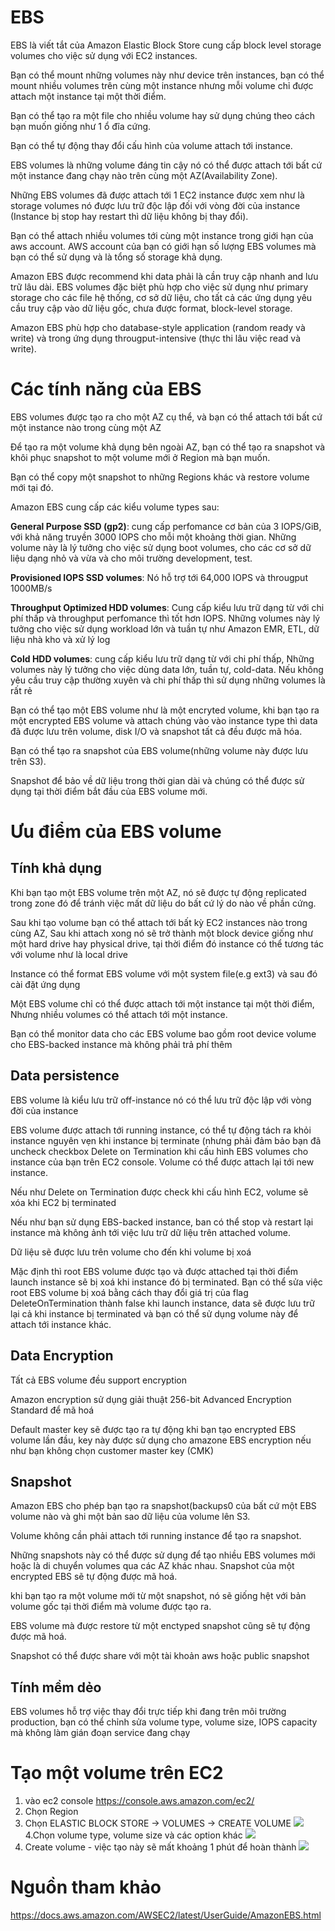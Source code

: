 # EBS 
EBS là viết tắt của Amazon Elastic Block Store cung cấp block level storage volumes cho việc sử dụng với EC2 instances. 

Bạn có thể mount những volumes này như device trên instances, bạn có thể mount nhiều volumes trên cùng một instance nhưng mỗi volume chỉ được attach một instance tại một thời điểm.

Bạn có thể tạo ra một file cho nhiều volume hay sử dụng chúng theo cách bạn muốn giống như 1 ổ đĩa cứng.

Bạn có thể tự động thay đổi cấu hình của volume attach tới instance. 

EBS volumes là những volume đáng tin cậy nó có thể được attach tới bất cứ một instance đang chạy nào trên cùng một AZ(Availability Zone). 

Những EBS volumes đã được attach tới 1 EC2 instance được xem như là storage volumes nó được lưu trữ độc lập đối với vòng đời của instance (Instance bị stop hay restart thì dữ liệu không bị thay đổi). 

Bạn có thể attach nhiều volumes tới cùng một instance trong giới hạn của aws account. AWS account của bạn có giới hạn số lượng EBS volumes mà bạn có thể sử dụng và là tổng số storage khả dụng. 

Amazon EBS được recommend khi data phải là cần truy cập nhanh and lưu trữ lâu dài. EBS volumes đặc biệt phù hợp cho việc sử dụng như primary storage cho các file hệ thống, cơ sở dữ liệu, cho tất cả các ứng dụng yêu cầu truy cập vào dữ liệu gốc, chưa được format, block-level storage.

Amazon EBS phù hợp cho database-style application (random ready và write) và trong ứng dụng througput-intensive (thực thi lâu việc read và write).
# Các tính năng của EBS
EBS volumes được tạo ra cho một AZ cụ thể, và bạn có thể attach tới bất cứ một instance nào trong cùng một AZ

Để tạo ra một volume khả dụng bên ngoài AZ, bạn có thể tạo ra snapshot và khôi phục snapshot to một volume mới ở Region mà bạn muốn.

Bạn có thể copy một snapshot to những Regions khác và restore volume mới tại đó. 

Amazon EBS cung cấp các kiểu volume types sau:

**General Purpose SSD (gp2)**: cung cấp perfomance cơ bản của 3 IOPS/GiB, với khả năng truyền 3000 IOPS cho mỗi một khoảng thời gian. Những volume này là lý tưởng cho việc sử dụng boot volumes, cho các cơ sở dữ liệu dạng nhỏ và vừa và cho môi trường development, test.

**Provisioned IOPS SSD volumes**: Nó hỗ trợ tới 64,000 IOPS và througput 1000MB/s 

**Throughput Optimized HDD volumes**: Cung cấp kiểu lưu trữ dạng từ với chi phí thấp  và throughput perfomance thì tốt hơn IOPS. Những volumes này lý tưởng cho việc sử dụng workload lớn và tuần tự như Amazon EMR, ETL, dữ liệu nhà kho và xử lý log

**Cold HDD volumes**: cung cấp kiểu lưu trữ dạng từ với chi phí thấp, Những volumes này lý tưởng cho việc dùng data lớn, tuần tự, cold-data. Nếu không yêu cầu truy cập thường xuyên và chi phí thấp thì sử dụng những volumes là rất rẻ 

Bạn có thể tạo một EBS volume như là một encryted volume, khi bạn tạo ra một encrypted EBS volume và attach chúng vào vào instance type thì data đã được lưu trên volume, disk I/O và snapshot tất cả đều được mã hóa. 

Bạn có thể tạo ra snapshot của EBS volume(những volume này được lưu trên S3). 

Snapshot để bảo về dữ liệu trong thời gian dài và chúng có thể được sử dụng tại thời điểm bắt đầu của EBS volume mới. 

# Ưu điểm của EBS volume
## Tính khả dụng
Khi bạn tạo một EBS volume trên một AZ, nó sẽ được tự động replicated trong zone đó để tránh việc mất dữ liệu do bất cứ lý do nào về phần cứng.

Sau khi tạo volume bạn có thể attach tới bất kỳ EC2 instances nào trong cùng AZ, Sau khi attach xong nó sẽ trở thành một block device giống như một hard drive hay physical drive, tại thời điểm đó instance có thể tương tác với volume như là local drive 

Instance có thể format EBS volume với một system file(e.g ext3) và sau đó cài đặt ứng dụng 

Một EBS volume chỉ có thể được attach tới một  instance tại một thời điểm, Nhưng nhiều volumes có thể attach tới một instance. 

Bạn có thể monitor data cho các EBS volume bao gồm root device volume cho EBS-backed instance mà không phải trả phí thêm

## Data persistence 

EBS volume là kiểu lưu trữ off-instance nó có thể lưu trữ độc lập với vòng đời của instance

EBS volume được attach tới running instance, có thể tự động tách ra khỏi instance nguyên vẹn khi instance bị terminate (nhưng phải đảm bảo bạn đã uncheck checkbox Delete on Termination khi cấu hình EBS volumes cho instance của bạn trên EC2 console. Volume có thể được attach lại tới new instance. 

Nếu như Delete on Termination được check khi cấu hình EC2, volume sẽ xóa khi EC2 bị terminated

Nếu như bạn sử dụng EBS-backed instance, ban có thể stop và restart lại instance mà không ảnh tới việc lưu trữ dữ liệu trên attached volume.

Dữ liệu sẽ được lưu trên volume cho đến khi volume bị xoá

Mặc định thì root EBS volume được tạo và được attached tại thời điểm launch instance sẽ bị xoá khi instance đó bị terminated.
Bạn có thể sửa việc root EBS volume bị xoá bằng cách thay đổi giá trị của flag DeleteOnTermination thành false khi launch instance, data sẽ được lưu trữ lại cả khi instance bị terminated và bạn có thể sử dụng volume này để attach tới instance khác.

## Data Encryption 
Tất cả EBS volume đều support encryption

Amazon encryption sử dụng giải thuật 256-bit Advanced Encryption Standard để mã hoá

Default master key sẽ được tạo ra tự động khi bạn tạo encrypted EBS volume lần đầu, key này được sử dụng cho amazone EBS encryption nếu như bạn không chọn customer master key (CMK) 

## Snapshot
Amazon EBS cho phép bạn tạo ra snapshot(backups0 của bất cứ một EBS volume nào và ghi một bản sao dữ liệu của volume lên S3. 

Volume không cần phải attach tới running instance để tạo ra snapshot. 

Những snapshots này có thể được sử dụng để tạo nhiều EBS volumes mới hoặc là di chuyển volumes qua các AZ khác nhau. Snapshot của một encrypted EBS sẽ tự động được mã hoá.

khi bạn tạo ra một volume mới từ một snapshot, nó sẽ giống hệt với bản volume gốc tại thời điểm mà volume được tạo ra. 

EBS volume mà được restore từ một enctyped snapshot cũng sẽ tự động được mã hoá. 

Snapshot có thể được share với một tài khoản aws hoặc public snapshot 

## Tính mềm dẻo 
EBS volumes hỗ trợ việc thay đổi trực tiếp khi đang trên môi trường production, bạn có thể chỉnh sửa volume type, volume size, IOPS capacity mà không làm gián đoạn service đang chạy

# Tạo một volume trên EC2
1. vào ec2 console https://console.aws.amazon.com/ec2/
2. Chọn Region 
3. Chọn ELASTIC BLOCK STORE -> VOLUMES -> CREATE VOLUME
![](https://images.viblo.asia/3c5c667d-278f-4388-804c-97985b8cd451.png)
4.Chọn volume type, volume size và các option khác
![](https://images.viblo.asia/dfbda5e6-1563-41f4-b7a8-bbf3218378a5.png)
5. Create volume - việc tạo này sẽ mất khoảng 1 phút để hoàn thành
![](https://images.viblo.asia/87948c9d-5596-4015-9ee1-71924d35409b.png)

# Nguồn tham khảo 
https://docs.aws.amazon.com/AWSEC2/latest/UserGuide/AmazonEBS.html
